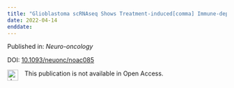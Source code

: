 ```yaml
---
title: "Glioblastoma scRNAseq Shows Treatment-induced[comma] Immune-dependent Rise In Mesenchymal Cancer Cells[comma] and Structural Variants in Distal Neural Stem Cells."
date: 2022-04-14
enddate:
---
```


Published in: *Neuro-oncology*

DOI: [10.1093/neuonc/noac085](https://doi.org/10.1093/neuonc/noac085)

<img src=https://upload.wikimedia.org/wikipedia/commons/thumb/0/0e/Closed_Access_logo_transparent.svg/1200px-Closed_Access_logo_transparent.svg.png alt="drawing" width="25" align="left"/> &nbsp;&nbsp;&nbsp;This publication is not available in Open Access.


